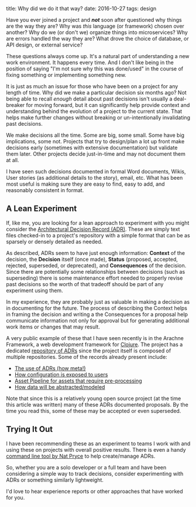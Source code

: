 title: Why did we do it that way?
date: 2016-10-27
tags: design

Have you ever joined a project and ***not*** soon after questioned why things are the way they are? Why was *this* language (or framework) chosen over another? Why do we (or don't we) organize things into microservices? Why are errors handled the way they are? What drove the choice of database, or API design, or external service? 

These questions always come up. It's a natural part of understanding a new work environment. It happens every time. And I don't like being in the position of saying "I'm not sure why this was done/used" in the course of fixing something or implementing something new.

<!-- end-of-preview -->

It is just as much an issue for those who have been on a project for any length of time. Why did we make a particular decision six months ago? Not being able to recall *enough* detail about past decisions isn't usually a deal-breaker for moving forward, but it can significantly help provide context and understanding behind the evolution of a project to the current state. That helps make further changes without breaking or un-intentionally invalidating past decisions.

We make decisions all the time. Some are big, some small. Some have big implications, some not. Projects that try to design/plan a lot up front make decisions early (sometimes with extensive documentation) but validate them later. Other projects decide just-in-time and may not document them at all.

I have seen such decisions documented in formal Word documents, Wikis, User stories (as additional details to the story), email, etc. What has been most useful is making sure they are easy to find, easy to add, and reasonably consistent in format.

## A Lean Experiment

If, like me, you are looking for a lean approach to experiment with you might consider the [Architectural Decision Record (ADR)](http://thinkrelevance.com/blog/2011/11/15/documenting-architecture-decisions). These are simply text files checked-in to a project's repository with a simple format that can be as sparsely or densely detailed as needed.

As described, ADRs seem to have just enough information: **Context** of the decision, the **Decision** itself (once made), **Status** (proposed, accepted, rejected, superseded, or deprecated), and **Consequences** of the decision. Since there are potentially some relationships between decisions (such as superseding) there is some maintenance effort needed to properly revise past decisions so the worth of that tradeoff should be part of any experiment using them.

In my experience, they are probably just as valuable in making a decision as in documenting for the future. The process of describing the Context helps in framing the decision and writing a the Consequences for a proposal help communicate information not only for approval but for generating additional work items or changes that may result.

A very public example of these that I have seen recently is in the Arachne Framework, a web development framework for [Clojure](http://clojure.org). The project has a dedicated [repository of ADRs](https://github.com/arachne-framework/architecture) since the project itself is composed of multiple repositories. Some of the records already present include:

* [The use of ADRs (how meta!)](https://github.com/arachne-framework/architecture/blob/master/adr-001-use-adrs.md)
* [How configuration is exposed to users](https://github.com/arachne-framework/architecture/blob/master/adr-005-user-facing-config.md)
* [Asset Pipeline for assets that require pre-processing](https://github.com/arachne-framework/architecture/blob/master/adr-011-asset-pipeline.md)
* [How data will be abstracted/modeled](https://github.com/arachne-framework/architecture/blob/master/adr-015-data-abstraction-model.md)

Note that since this is a relatively young open source project (at the time this article was written) many of these ADRs documented proposals. By the time you read this, some of these may be accepted or even superseded.

## Trying It Out

I have been recommending these as an experiment to teams I work with and using these on projects with overall positive results. There is even a handy [command line tool by Nat Pryce](https://github.com/npryce/adr-tools) to help create/manage ADRs. 

So, whether you are a solo developer or a full team and have been considering a simple way to track decisions, consider experimenting with ADRs or something similarly lightweight.

I'd love to hear experience reports or other approaches that have worked for you.

